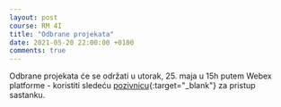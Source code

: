 ```yaml
---
layout: post
course: RM 4I
title: "Odbrane projekata"
date: 2021-05-20 22:00:00 +0100
comments: true
---
```


Odbrane projekata će se održati u utorak, 25. maja u 15h putem Webex platforme - koristiti sledeću
[pozivnicu](https://matf.webex.com/matf/j.php?MTID=m41f478b869b4d18776f29cab9405dc7d){:target="_blank"}
za pristup sastanku.
